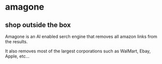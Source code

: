 # amagone

## shop outside the box

Amagone is an AI enabled serch engine that removes all amazon links from the results.

It also removes most of the largest corporations such as WalMart, Ebay, Apple, etc...
